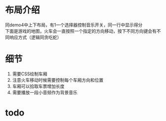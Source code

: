 # 布局介绍
同demo4中上下布局，有1一个选择器控制音乐开关，同一行中显示得分  
下面是游戏的地图，火车会一直按照一个指定的方向移动，按下不同方向键会有不同响应方式（逻辑同贪吃蛇）

# 细节
1. 需要CSS绘制车厢
2. 注意火车移动时候需要控制每个车厢方向和位置
3. 车厢可以拾取车票增加长度
4. 需要播放一段小音频作为背景音乐

# todo
